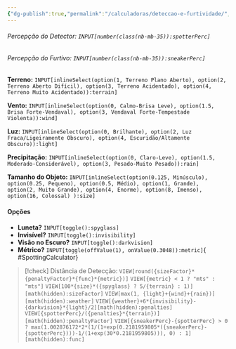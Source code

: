 ```yaml
---
{"dg-publish":true,"permalink":"/calculadoras/deteccao-e-furtividade/","title":"Calculadora de Detecção e Furtividade","created":"2024-07-25T07:50:01.000-03:00"}
---
```



###### Percepção do Detector: `INPUT[number(class(nb-mb-35)):spotterPerc]`
###### Percepção do Furtivo: `INPUT[number(class(nb-mb-35)):sneakerPerc]`

**Terreno:** `INPUT[inlineSelect(option(1, Terreno Plano Aberto), option(2, Terreno Aberto Difícil), option(3, Terreno Acidentado), option(4, Terreno Muito Acidentado)):terrain]`

**Vento:** `INPUT[inlineSelect(option(0, Calmo-Brisa Leve), option(1.5, Brisa Forte-Vendaval), option(3, Vendaval Forte-Tempestade Violenta)):wind]`

**Luz:** `INPUT[inlineSelect(option(0, Brilhante), option(2, Luz Fraca/Ligeiramente Obscuro), option(4, Escuridão/Altamente Obscuro)):light]` 

**Precipitação:** `INPUT[inlineSelect(option(0, Claro-Leve), option(1.5, Moderado-Considerável), option(3, Pesado-Muito Pesado)):rain]`

**Tamanho do Objeto:** `INPUT[inlineSelect(option(0.125, Minúsculo), option(0.25, Pequeno), option(0.5, Médio), option(1, Grande), option(2, Muito Grande), option(4, Enorme), option(8, Imenso), option(16, Colossal) ):size]`

#### Opções
- **Luneta?** `INPUT[toggle():spyglass]`
- **Invisível?** `INPUT[toggle():invisibility]`
- **Visão no Escuro?**  `INPUT[toggle():darkvision]`
- **Métrico?** `INPUT[toggle(offValue(1), onValue(0.3048)):metric]`{ #SpottingCalculator}


> [!check] Distância de Detecção: `VIEW[round({sizeFactor}*{penaltyFactor}*{func}*{metric})]` `VIEW[{metric} < 1 ? "mts" : "mts"]`
> `VIEW[100*{size}*({spyglass} ? 5/{terrain} : 1)][math(hidden):sizeFactor]` `VIEW[max(1, {light}+{wind}+{rain})][math(hidden):weather]` `VIEW[{weather}+6*{invisibility}-{darkvision}*{light}/2][math(hidden):penalties]` `VIEW[{spotterPerc}/({penalties}*{terrain})][math(hidden):penaltyFactor]` `VIEW[{sneakerPerc}-{spotterPerc} > 0 ? max(1.002876172*2*(1/(1+exp(0.2181959805*({sneakerPerc}-{spotterPerc})))-1/(1+exp(30*0.2181959805))), 0) : 1][math(hidden):func]`
